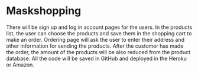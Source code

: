 # Maskshopping

There will be sign up and log in account pages for the users. In the products list, the user can choose the products and save them in the shopping cart to make an order. Ordering page will ask the user to enter their address and other information for sending the products. After the customer has made the order, the amount of the products will be also reduced from the product database. All the code will be saved in GitHub and deployed in the Heroku or Amazon.
